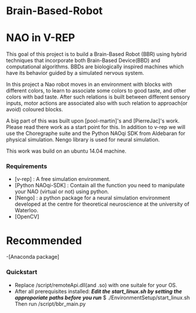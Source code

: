 # Brain-Based-Robot

# NAO in V-REP
This goal of this project is to build a Brain-Based Robot (BBR) using hybrid techniques that incorporate both Brain-Based Device(BBD) and computational algorithms.
BBDs are biologically inspired machines which have its behavior guided by a simulated nervous system.

In this project a Nao robot moves in an environment with blocks with different colors, to learn to associate some colors to good taste, and other colors with bad taste.
After such relations is built between different sensory inputs, motor actions are associated also with such relation to approach(or avoid) coloured blocks.

A big part of this was built upon [pool-martin]'s and [PierreJac]'s work. Please read there work as a start point for this.
In addition to v-rep we will use the Choregraphe suite and the Python NAOqi SDK from Aldebaran for physical simulation.
Nengo library is used for neural simulation.

This work was build on an ubuntu 14.04 machine.

### Requirements
- [v-rep] : A free simulation environment.
- [Python NAOqi-SDK] : Contain all the function you need to manipulate your NAO (virtual or not) using python.
- [Nengo] : a python package for a neural simulation environment developed at the centre for theoretical neuroscience at the university of Waterloo.
- [OpenCV]

# Recommended
-[Anaconda package]

### Quickstart
- Replace /script/remoteApi.dll(and .so) with one suitale for your OS.
- After all prerequisites installed:
***Edit the start_linux.sh by setting the approporiate paths before you run***
$ ./EnvironmentSetup/start_linux.sh
Then run /script/bbr_main.py
